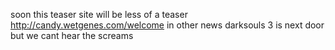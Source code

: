 soon this teaser site will be less of a teaser http://candy.wetgenes.com/welcome in other news darksouls 3 is next door but we cant hear the screams